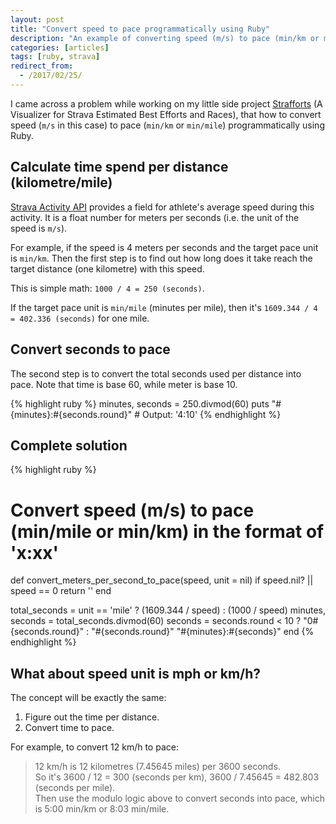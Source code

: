 ```yaml
---
layout: post
title: "Convert speed to pace programmatically using Ruby"
description: "An example of converting speed (m/s) to pace (min/km or min/mile) programmatically using Ruby."
categories: [articles]
tags: [ruby, strava]
redirect_from:
  - /2017/02/25/
---
```

I came across a problem while working on my little side project [Strafforts][Strafforts]
(A Visualizer for Strava Estimated Best Efforts and Races),
that how to convert speed (`m/s` in this case) to pace (`min/km` or `min/mile`) programmatically using Ruby.

## Calculate time spend per distance (kilometre/mile)

[Strava Activity API][Strava Activity API] provides a field for athlete's average speed during this activity.
It is a float number for meters per seconds (i.e. the unit of the speed is `m/s`).

For example, if the speed is 4 meters per seconds and the target pace unit is `min/km`.
Then the first step is to find out how long does it take reach the target distance (one kilometre) with this speed.

This is simple math: `1000 / 4 = 250 (seconds)`.

If the target pace unit is `min/mile` (minutes per mile), then it's `1609.344 / 4 = 402.336 (seconds)` for one mile.

## Convert seconds to pace

The second step is to convert the total seconds used per distance into pace.
Note that time is base 60, while meter is base 10.

{% highlight ruby %}
minutes, seconds = 250.divmod(60)
puts "#{minutes}:#{seconds.round}" # Output: '4:10'
{% endhighlight %}

## Complete solution

{% highlight ruby %}
# Convert speed (m/s) to pace (min/mile or min/km) in the format of 'x:xx'
def convert_meters_per_second_to_pace(speed, unit = nil)
  if speed.nil? || speed == 0
    return ''
  end

  total_seconds = unit == 'mile' ? (1609.344 / speed) : (1000 / speed)
  minutes, seconds = total_seconds.divmod(60)
  seconds = seconds.round < 10 ? "0#{seconds.round}" : "#{seconds.round}"
  "#{minutes}:#{seconds}"
end
{% endhighlight %}

## What about speed unit is mph or km/h?

The concept will be exactly the same:

  1. Figure out the time per distance.
  2. Convert time to pace.

For example, to convert 12 km/h to pace:

> 12 km/h is 12 kilometres (7.45645 miles) per 3600 seconds.<br />
> So it's 3600 / 12 = 300 (seconds per km), 3600 / 7.45645 = 482.803 (seconds per mile).<br />
> Then use the modulo logic above to convert seconds into pace, which is 5:00 min/km or 8:03 min/mile.<br />


[Strafforts]: http://strafforts.yizeng.me
[Strava Activity API]: https://strava.github.io/api/v3/activities/
